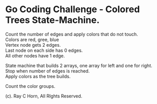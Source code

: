 # Go Coding Challenge - Colored Trees State-Machine.

<p>Count the number of edges and apply colors that do not touch.</br>
Colors are red, gree, blue</br>
Vertex node gets 2 edges.</br>
Last node on each side has 0 edges.</br>
All other nodes have 1 edge.
</p>
<p>
State machine that builds 2 arrays, one array for left and one for right.</br>
Stop when number of edges is reached.</br>
Apply colors as the tree builds.
</p>
<p>
Count the color groups.
</p>

<p>(c). Ray C Horn, All RIghts Reserved.</p>
